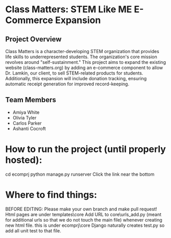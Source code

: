 # Class Matters: STEM Like ME E-Commerce Expansion
## Project Overview 
Class Matters is a character-developing STEM organization that provides life skills to underrepresented students. The organization's core mission revolves around "self-sustainment." This project aims to expand the existing website (class-matters.org) by adding an e-commerce component to allow Dr. Lamkin, our client, to sell STEM-related products for students. Additionally, this expansion will include donation tracking, ensuring automatic receipt generation for improved record-keeping.

## Team Members
- Amiya White
- Olivia Tyler
- Carlos Parker
- Ashanti Cocroft

# How to run the project (until properly hosted):
cd ecomprj
python manage.py runserver
Click the link near the bottom

# Where to find things:
BEFORE EDITING: Please make your own branch and make pull request!
Html pages are under templates\core
Add URL to core\urls_add.py (meant for additional urls so that we do not touch the main file)
     whenever creating new html file. this is under ecomprj\core
Django naturally creates test.py so add all unit test to that file. 

